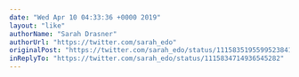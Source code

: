 ```yaml
---
date: "Wed Apr 10 04:33:36 +0000 2019"
layout: "like"
authorName: "Sarah Drasner"
authorUrl: "https://twitter.com/sarah_edo"
originalPost: "https://twitter.com/sarah_edo/status/1115835195599523841"
inReplyTo: "https://twitter.com/sarah_edo/status/1115834714936545282"
---
```

